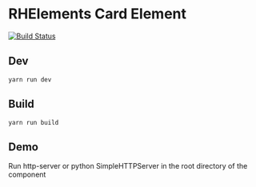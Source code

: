 # RHElements Card Element

[![Build Status](https://travis-ci.org/RHElements/cp-card.svg?branch=master)](https://travis-ci.org/RHElements/cp-card)

## Dev
```
yarn run dev
```

## Build
```
yarn run build
```

## Demo
Run http-server or python SimpleHTTPServer in the root directory of the component
